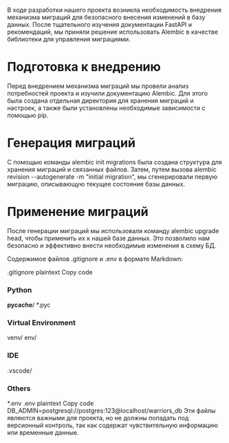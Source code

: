 В ходе разработки нашего проекта возникла необходимость внедрения механизма миграций для безопасного внесения изменений в базу данных. После тщательного изучения документации FastAPI и рекомендаций, мы приняли решение использовать Alembic в качестве библиотеки для управления миграциями.

# Подготовка к внедрению
Перед внедрением механизма миграций мы провели анализ потребностей проекта и изучили документацию Alembic. Для этого была создана отдельная директория для хранения миграций и настроек, а также были установлены необходимые зависимости с помощью pip.

# Генерация миграций
С помощью команды alembic init migrations была создана структура для хранения миграций и связанных файлов. Затем, путем вызова alembic revision --autogenerate -m "initial migration", мы сгенерировали первую миграцию, описывающую текущее состояние базы данных.

# Применение миграций
После генерации миграций мы использовали команду alembic upgrade head, чтобы применить их к нашей базе данных. Это позволило нам безопасно и эффективно внести необходимые изменения в схему БД.

Cодержимое файлов .gitignore и .env в формате Markdown:

.gitignore
plaintext
Copy code
### Python
__pycache__/
*.pyc

### Virtual Environment
venv/
env/

### IDE
.vscode/

### Others
*.env
.env
plaintext
Copy code
DB_ADMIN=postgresql://postgres:123@localhost/warriors_db
Эти файлы являются важными для проекта, но не должны попадать под версионный контроль, так как содержат чувствительную информацию или временные данные.
